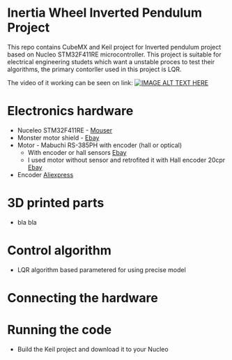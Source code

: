 # Inertia Wheel Inverted Pendulum Project 

This repo contains CubeMX and Keil project for Inverted pendulum project based on Nucleo STM32F411RE microcontroller. 
This project is suitable for electrical engineering studets which want a unstable proces to test their algorithms, the primary contorller used in this project is LQR.  

The video of it working can be seen on link:
[![IMAGE ALT TEXT HERE](https://lh3.googleusercontent.com/lRLYiF8R0qKQ-6XbWDhnF0ymqUXd8Q8ov5O4GAzWkT10UBAVR2bPio0WnbaPWFgZ04aVPHDtyS5m6trpa7smPcwIV6ihfHjh1vP1wBdLZrUop1bMNOYDJiz07E4lLRaJ4KR5n7zTrhrJVVBgNj-Swd1UN3rdiENvCENmuJnUysM-51tJMC9GnquH1crIs4L46KtmS5Zb7fAyklV2Mhpx1zqIFVQgmqkXOYG7bQevg3HC5PyYHTU6NSA6cS_oyk9JkTgw5VqoY1sERGsMP4bQdE3Kqbn-AmWLY5FX3l2Qy-2a8j7lPxdA5RrWelHTLkEra1usqx-0Y_T9ffiAvAvYujnpWNL7IQQeFnxy0A8RrDpTz9nLiu5wb4A0tU-JzkAmWOFcuVNelB0R5kTJAiLrIffieNZqNJ3VGT60pph-XM2IbLhTWgZQbySeJPdLOHva8Rf8RuToQVAJNqIrjKrSYFuuDrgtcOzGSZHmb71BujSQMRQLaI3uh9dJqZdsMNDrO-0cgs_MVScM2I3vxzBK0X4BZEBfaKturiXOEEDtjBmW6FzLh_5xK-YhANGaW_Rz60VrcHxqJfg-fqz7Cx1BySHdEnWp1COnvA7N0hszqccVJru6K09_Cd3dL9S31l4IXWGA6JtuB4LY6hG_l1s_VKzfEqqjnV2e=w534-h949-no)](https://photos.app.goo.gl/MYDtRjFzWWU6QyZS6)


# Electronics hardware
- Nuceleo STM32F411RE - [Mouser](https://hr.mouser.com/ProductDetail/STMicroelectronics/NUCLEO-F411RE?qs=%2fha2pyFaduj0LE%252bzmDN2WGOyc9ZJn6rAAaZxUZnl1jWj%2fTN4JYE9Mw%3d%3d) 
- Monster motor shield - [Ebay](https://www.ebay.com/itm/L298N-Dual-VNH2SP30-Stepper-Motor-Driver-Module-30A-Monster-Moto-Shield-Replace/112031018900?hash=item1a1591af94:g:R4YAAOSwEaBaTafh)
- Motor - Mabuchi RS-385PH with encoder (hall or optical)
  -  With encoder or hall sensors  [Ebay](https://www.ebay.com/itm/RS-385PH-16140-MABUCHI-DC-24V-Motor-for-Printer-Copy-machine/222827327725?epid=24014452613&hash=item33e18b30ed:g:ulEAAOSwZFdaecSZ:rk:8:pf:0)
  -  I used motor without sensor and retrofited it with Hall encoder 20cpr [Ebay](https://www.ebay.com/itm/Pololu-Romi-Encoder-Pair-Kit-12-CPR-3-5-18V-with-Hall-effect-sensor-3542/272789024914?epid=2157895482&hash=item3f837e3092:g:MxkAAOSwu9Jb3CQt:rk:1:pf:1&frcectupt=true)
- Encoder [Aliexpress](https://www.aliexpress.com/item/360-600P-R-Photoelectric-Incremental-Rotary-Encoder-5-24V-AB-Two-Phases-Shaft/32756209569.html?spm=2114.search0104.3.38.1c0b9456Bf5oQP&ws_ab_test=searchweb0_0,searchweb201602_1_10065_10068_319_10059_10884_317_10887_10696_321_322_453_10084_454_10083_10103_10618_10307_10820_10301_10821_10303_537_536_10902,searchweb201603_45,ppcSwitch_0&algo_expid=3179dab4-6711-42f4-8e94-b644142c4211-5&algo_pvid=3179dab4-6711-42f4-8e94-b644142c4211)

# 3D printed parts
 - bla bla

# Control algorithm
 - LQR algorithm based parametered for using precise model
# Connecting the hardware


# Running the code
 - Build the Keil project and download it to your Nucleo